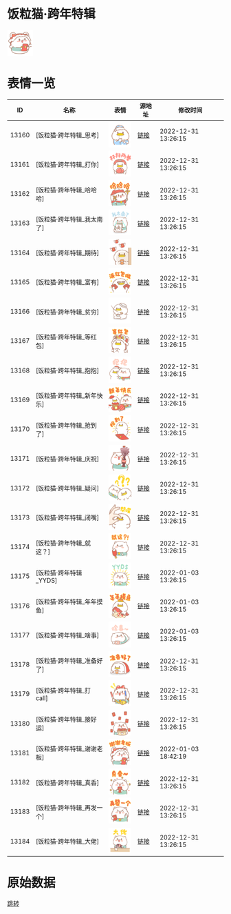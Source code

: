 # 饭粒猫·跨年特辑

<img src="./cover.png" height="60" alt="cover" />

# 表情一览

|ID|名称|表情|源地址|修改时间|
|----|----|----|----|----|
|13160|[饭粒猫·跨年特辑_思考]|<img src="./pic/013160_%5B饭粒猫·跨年特辑_思考%5D.png" height="60" alt="思考"/>|[链接](https://i0.hdslb.com/bfs/garb/item/e7f62de69751c7f8cdb80308fcfdcc6b3eed3ae1.png)|2022-12-31 13:26:15|
|13161|[饭粒猫·跨年特辑_打你]|<img src="./pic/013161_%5B饭粒猫·跨年特辑_打你%5D.png" height="60" alt="打你"/>|[链接](https://i0.hdslb.com/bfs/garb/item/bb1b5a95a41bdd3f976943eaf061f81a97a498c4.png)|2022-12-31 13:26:15|
|13162|[饭粒猫·跨年特辑_哈哈哈]|<img src="./pic/013162_%5B饭粒猫·跨年特辑_哈哈哈%5D.png" height="60" alt="哈哈哈"/>|[链接](https://i0.hdslb.com/bfs/garb/item/edc28a7a37629e94625d330b0aee8f398bc1e5db.png)|2022-12-31 13:26:15|
|13163|[饭粒猫·跨年特辑_我太南了]|<img src="./pic/013163_%5B饭粒猫·跨年特辑_我太南了%5D.png" height="60" alt="我太南了"/>|[链接](https://i0.hdslb.com/bfs/garb/item/5ac05fd283d6ad193ade15e0e1fe1ac42783411e.png)|2022-12-31 13:26:15|
|13164|[饭粒猫·跨年特辑_期待]|<img src="./pic/013164_%5B饭粒猫·跨年特辑_期待%5D.png" height="60" alt="期待"/>|[链接](https://i0.hdslb.com/bfs/garb/item/77ae4049176116d8e2c1a806d119418ba06a8c76.png)|2022-12-31 13:26:15|
|13165|[饭粒猫·跨年特辑_富有]|<img src="./pic/013165_%5B饭粒猫·跨年特辑_富有%5D.png" height="60" alt="富有"/>|[链接](https://i0.hdslb.com/bfs/garb/item/2cf6f5568e7241d841ee70672ee7b07d22e66855.png)|2022-12-31 13:26:15|
|13166|[饭粒猫·跨年特辑_贫穷]|<img src="./pic/013166_%5B饭粒猫·跨年特辑_贫穷%5D.png" height="60" alt="贫穷"/>|[链接](https://i0.hdslb.com/bfs/garb/item/5fedfbcb8bfadcf81b168e25078cdfd24e647ea2.png)|2022-12-31 13:26:15|
|13167|[饭粒猫·跨年特辑_等红包]|<img src="./pic/013167_%5B饭粒猫·跨年特辑_等红包%5D.png" height="60" alt="等红包"/>|[链接](https://i0.hdslb.com/bfs/garb/item/d7c5897113a27abb6098ea9d0c1778b4f86662dc.png)|2022-12-31 13:26:15|
|13168|[饭粒猫·跨年特辑_抱抱]|<img src="./pic/013168_%5B饭粒猫·跨年特辑_抱抱%5D.png" height="60" alt="抱抱"/>|[链接](https://i0.hdslb.com/bfs/garb/item/64d0010efcd4b51d69bf724848aa55dc2ae2b117.png)|2022-12-31 13:26:15|
|13169|[饭粒猫·跨年特辑_新年快乐]|<img src="./pic/013169_%5B饭粒猫·跨年特辑_新年快乐%5D.png" height="60" alt="新年快乐"/>|[链接](https://i0.hdslb.com/bfs/garb/item/f65fa0c0fda0ab406c617e98225003e28fd755f3.png)|2022-12-31 13:26:15|
|13170|[饭粒猫·跨年特辑_抢到了]|<img src="./pic/013170_%5B饭粒猫·跨年特辑_抢到了%5D.png" height="60" alt="抢到了"/>|[链接](https://i0.hdslb.com/bfs/garb/item/0e68a525080954f890adb659e9335f541dd83126.png)|2022-12-31 13:26:15|
|13171|[饭粒猫·跨年特辑_庆祝]|<img src="./pic/013171_%5B饭粒猫·跨年特辑_庆祝%5D.png" height="60" alt="庆祝"/>|[链接](https://i0.hdslb.com/bfs/garb/item/f86154e67b6a232cf52d9ec52e97c42ca7f24ee6.png)|2022-12-31 13:26:15|
|13172|[饭粒猫·跨年特辑_疑问]|<img src="./pic/013172_%5B饭粒猫·跨年特辑_疑问%5D.png" height="60" alt="疑问"/>|[链接](https://i0.hdslb.com/bfs/garb/item/4d9203a8d8409b13ec2406f3c93e51e0546e1cd5.png)|2022-12-31 13:26:15|
|13173|[饭粒猫·跨年特辑_闭嘴]|<img src="./pic/013173_%5B饭粒猫·跨年特辑_闭嘴%5D.png" height="60" alt="闭嘴"/>|[链接](https://i0.hdslb.com/bfs/garb/item/d266c693d6577f038e6b57a4a68d49afeb803c62.png)|2022-12-31 13:26:15|
|13174|[饭粒猫·跨年特辑_就这？]|<img src="./pic/013174_%5B饭粒猫·跨年特辑_就这？%5D.png" height="60" alt="就这？"/>|[链接](https://i0.hdslb.com/bfs/garb/item/26ece09df151ca5703b6ec75c450a14c26e817d5.png)|2022-12-31 13:26:15|
|13175|[饭粒猫·跨年特辑_YYDS]|<img src="./pic/013175_%5B饭粒猫·跨年特辑_YYDS%5D.png" height="60" alt="YYDS"/>|[链接](https://i0.hdslb.com/bfs/garb/item/81cd009ec187aa5fd87a0fb08800f109784a2876.png)|2022-01-03 13:26:15|
|13176|[饭粒猫·跨年特辑_年年摸鱼]|<img src="./pic/013176_%5B饭粒猫·跨年特辑_年年摸鱼%5D.png" height="60" alt="年年摸鱼"/>|[链接](https://i0.hdslb.com/bfs/garb/item/ea2c006867c31859c3cb633cdc915552202ce29d.png)|2022-01-03 13:26:15|
|13177|[饭粒猫·跨年特辑_啥事]|<img src="./pic/013177_%5B饭粒猫·跨年特辑_啥事%5D.png" height="60" alt="啥事"/>|[链接](https://i0.hdslb.com/bfs/garb/item/7497f2b573762e54075a77917867f8e16242b363.png)|2022-01-03 13:26:15|
|13178|[饭粒猫·跨年特辑_准备好了]|<img src="./pic/013178_%5B饭粒猫·跨年特辑_准备好了%5D.png" height="60" alt="准备好了"/>|[链接](https://i0.hdslb.com/bfs/garb/item/47b11badfda26f1ee9abb1cf18df32cc11387a22.png)|2022-12-31 13:26:15|
|13179|[饭粒猫·跨年特辑_打call]|<img src="./pic/013179_%5B饭粒猫·跨年特辑_打call%5D.png" height="60" alt="打call"/>|[链接](https://i0.hdslb.com/bfs/garb/item/9a72f6ed61d7dd5039f7637d38a12b47506449db.png)|2022-12-31 13:26:15|
|13180|[饭粒猫·跨年特辑_接好运]|<img src="./pic/013180_%5B饭粒猫·跨年特辑_接好运%5D.png" height="60" alt="接好运"/>|[链接](https://i0.hdslb.com/bfs/garb/item/b8ab383e463d7cf7d0bb5fc0b8167adfa1ffc1ce.png)|2022-12-31 13:26:15|
|13181|[饭粒猫·跨年特辑_谢谢老板]|<img src="./pic/013181_%5B饭粒猫·跨年特辑_谢谢老板%5D.png" height="60" alt="谢谢老板"/>|[链接](https://i0.hdslb.com/bfs/garb/item/a2564ab4f3ed073b6fcc6e0113e2345f826db750.png)|2022-01-03 18:42:19|
|13182|[饭粒猫·跨年特辑_真香]|<img src="./pic/013182_%5B饭粒猫·跨年特辑_真香%5D.png" height="60" alt="真香"/>|[链接](https://i0.hdslb.com/bfs/garb/item/6b2722e1b0bdd0d01773b19ce92a55b19d665c3e.png)|2022-12-31 13:26:15|
|13183|[饭粒猫·跨年特辑_再发一个]|<img src="./pic/013183_%5B饭粒猫·跨年特辑_再发一个%5D.png" height="60" alt="再发一个"/>|[链接](https://i0.hdslb.com/bfs/garb/item/7d4e19fbb343b26365a18e5a5d36c8c40c76d4ca.png)|2022-12-31 13:26:15|
|13184|[饭粒猫·跨年特辑_大佬]|<img src="./pic/013184_%5B饭粒猫·跨年特辑_大佬%5D.png" height="60" alt="大佬"/>|[链接](https://i0.hdslb.com/bfs/garb/item/fcbe779097464320a7ba620b977413f2a6ab83cc.png)|2022-12-31 13:26:15|

# 原始数据

[跳转](./raw.json)


